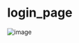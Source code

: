 # login_page
![image](https://user-images.githubusercontent.com/79656505/170737220-9f242fd1-913a-4986-a7d3-0d6d89b4f494.png)
